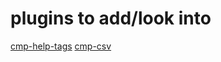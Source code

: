 # plugins to add/look into

[cmp-help-tags](https://github.com/PhilippFeO/cmp-help-tags)
[cmp-csv](https://github.com/PhilippFeO/cmp-csv)
